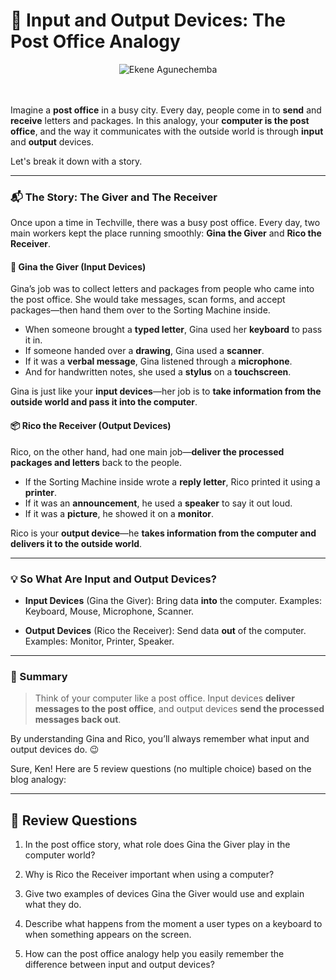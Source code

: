 # 🧠 Input and Output Devices: The Post Office Analogy

<center>
  <img src="https://agunechembaekene.wordpress.com/wp-content/uploads/2025/05/an_animated_picture_of_a_boy_and.jpeg" alt="Ekene Agunechemba">
</center>
<br><br>

Imagine a **post office** in a busy city. Every day, people come in to **send** and **receive** letters and packages. In this analogy, your **computer is the post office**, and the way it communicates with the outside world is through **input** and **output** devices.

Let's break it down with a story.

---

### 📬 The Story: The Giver and The Receiver

Once upon a time in Techville, there was a busy post office. Every day, two main workers kept the place running smoothly: **Gina the Giver** and **Rico the Receiver**.

#### 🧤 Gina the Giver (Input Devices)

Gina’s job was to collect letters and packages from people who came into the post office. She would take messages, scan forms, and accept packages—then hand them over to the Sorting Machine inside.

* When someone brought a **typed letter**, Gina used her **keyboard** to pass it in.
* If someone handed over a **drawing**, Gina used a **scanner**.
* If it was a **verbal message**, Gina listened through a **microphone**.
* And for handwritten notes, she used a **stylus** on a **touchscreen**.

Gina is just like your **input devices**—her job is to **take information from the outside world and pass it into the computer**.

#### 📦 Rico the Receiver (Output Devices)

Rico, on the other hand, had one main job—**deliver the processed packages and letters** back to the people.

* If the Sorting Machine inside wrote a **reply letter**, Rico printed it using a **printer**.
* If it was an **announcement**, he used a **speaker** to say it out loud.
* If it was a **picture**, he showed it on a **monitor**.

Rico is your **output device**—he **takes information from the computer and delivers it to the outside world**.

---

### 💡 So What Are Input and Output Devices?

* **Input Devices** (Gina the Giver): Bring data **into** the computer.
  Examples: Keyboard, Mouse, Microphone, Scanner.

* **Output Devices** (Rico the Receiver): Send data **out** of the computer.
  Examples: Monitor, Printer, Speaker.

---

### 🧠 Summary

> Think of your computer like a post office. Input devices **deliver messages to the post office**, and output devices **send the processed messages back out**.

By understanding Gina and Rico, you’ll always remember what input and output devices do. 😉


Sure, Ken! Here are 5 review questions (no multiple choice) based on the blog analogy:

---

## 📝 Review Questions

1. In the post office story, what role does Gina the Giver play in the computer world?

2. Why is Rico the Receiver important when using a computer?

3. Give two examples of devices Gina the Giver would use and explain what they do.

4. Describe what happens from the moment a user types on a keyboard to when something appears on the screen.

5. How can the post office analogy help you easily remember the difference between input and output devices?
